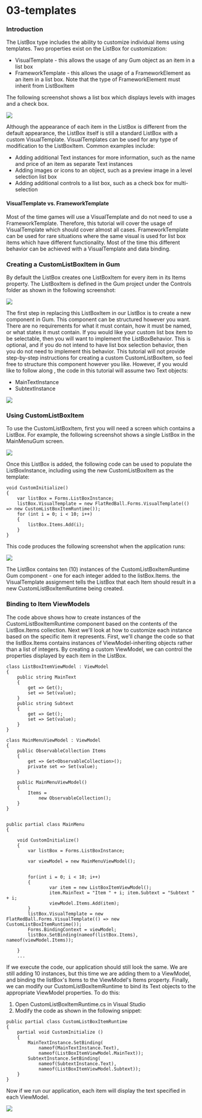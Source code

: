# 03-templates

### Introduction

The ListBox type includes the ability to customize individual items using templates. Two properties exist on the ListBox for customization:

* VisualTemplate - this allows the usage of any Gum object as an item in a list box
* FrameworkTemplate - this allows the usage of a FrameworkElement as an item in a list box. Note that the type of FrameworkElement must inherit from ListBoxItem

The following screenshot shows a list box which displays levels with images and a check box.

![](../../../../media/2022-11-img\_637e23a9e9252.png)

Although the appearance of each item in the ListBox is different from the default appearance, the ListBox itself is still a standard ListBox with a custom VisualTemplate. VisualTemplates can be used for any type of modification to the ListBoxItem. Common examples include:

* Adding additional Text instances for more information, such as the name and price of an item as separate Text instances
* Adding images or icons to an object, such as a preview image in a level selection list box
* Adding additional controls to a list box, such as a check box for multi-selection

#### VisualTemplate vs. FrameworkTemplate

Most of the time games will use a VisualTemplate and do not need to use a FrameworkTemplate. Therefore, this tutorial will cover the usage of VisualTemplate which should cover almost all cases. FrameworkTemplate can be used for rare situations where the same visual is used for list box items which have different functionality. Most of the time this different behavior can be achieved with a VisualTemplate and data binding.

### Creating a CustomListBoxItem in Gum

By default the ListBox creates one ListBoxItem for every item in its Items property. The ListBoxItem is defined in the Gum project under the Controls folder as shown in the following screenshot:

![](../../../../media/2023-08-img\_64d1b98838807.png)

The first step in replacing this ListBoxItem in our ListBox is to create a new component in Gum. This component can be structured however you want. There are no requirements for what it must contain, how it must be named, or what states it must contain. If you would like your custom list box item to be selectable, then you will want to implement the ListBoxBehavior. This is optional, and if you do not intend to have list box selection behavior, then you do not need to implement this behavior. This tutorial will not provide step-by-step instructions for creating a custom CustomListBoxItem, so feel free to structure this component however you like. However, if you would like to follow along , the code in this tutorial will assume two Text objects:

* MainTextInstance
* SubtextInstance

![](../../../../media/2023-08-img\_64d1bb0594b14.png)

&#x20;

### Using CustomListBoxItem

To use the CustomListBoxItem, first you will need a screen which contains a ListBox. For example, the following screenshot shows a single ListBox in the MainMenuGum screen.

![](../../../../media/2023-08-img\_64d1bb63c3069.png)

Once this ListBox is added, the following code can be used to populate the ListBoxInstance, including using the new CustomListBoxItem as the template:

```
void CustomInitialize()
{
    var listBox = Forms.ListBoxInstance;
    listBox.VisualTemplate = new FlatRedBall.Forms.VisualTemplate(() => new CustomListBoxItemRuntime());
    for (int i = 0; i < 10; i++)
    {
        listBox.Items.Add(i);
    }
}
```

This code produces the following screenshot when the application runs:

![](../../../../media/2023-08-img\_64d1bbee8ad3d.png)

The ListBox contains ten (10) instances of the CustomListBoxItemRuntime Gum component - one for each integer added to the listBox.Items. the VisualTemplate assignment tells the ListBox that each Item should result in a new CustomListBoxItemRuntime being created.

### Binding to Item ViewModels

The code above shows how to create instances of the CustomListBoxItemRuntime component based on the contents of the ListBox.Items collection. Next we'll look at how to customize each instance based on the specific item it represents. First, we'll change the code so that the listBox.Items contains instances of ViewModel-inheriting objects rather than a list of integers. By creating a custom ViewModel, we can control the properties displayed by each item in the ListBox.

```
class ListBoxItemViewModel : ViewModel
{
    public string MainText
    {
        get => Get();
        set => Set(value);
    }
    public string Subtext
    {
        get => Get();
        set => Set(value);
    }
}

class MainMenuViewModel : ViewModel
{
    public ObservableCollection Items
    {
        get => Get<ObservableCollection>();
        private set => Set(value);
    }

    public MainMenuViewModel()
    {
        Items = 
            new ObservableCollection();
    }
}


public partial class MainMenu
{

    void CustomInitialize()
    {
        var listBox = Forms.ListBoxInstance;
        
        var viewModel = new MainMenuViewModel();


        for(int i = 0; i < 10; i++) 
        { 
                var item = new ListBoxItemViewModel(); 
                item.MainText = "Item " + i; item.Subtext = "Subtext " + i; 
                viewModel.Items.Add(item); 
        } 
        listBox.VisualTemplate = new FlatRedBall.Forms.VisualTemplate(() => new CustomListBoxItemRuntime());
        Forms.BindingContext = viewModel;
        listBox.SetBinding(nameof(listBox.Items), nameof(viewModel.Items));

    }
    ...
```

&#x20; If we execute the code, our application should still look the same. We are still adding 10 instances, but this time we are adding them to a ViewModel, and binding the listBox's Items to the ViewModel's Items property. Finally, we can modify our CustomListBoxItemRuntime to bind its Text objects to the appropriate ViewModel properties. To do this:

1. Open CustomListBoxItemRuntime.cs in Visual Studio
2. Modify the code as shown in the following snippet:

&#x20;

```
public partial class CustomListBoxItemRuntime
{
    partial void CustomInitialize () 
    {
        MainTextInstance.SetBinding(
            nameof(MainTextInstance.Text), 
            nameof(ListBoxItemViewModel.MainText));
        SubtextInstance.SetBinding(
            nameof(SubtextInstance.Text), 
            nameof(ListBoxItemViewModel.Subtext));
    }
}
```

Now if we run our application, each item will display the text specified in each ViewModel.

![](../../../../media/2023-08-img\_64d1be5cbbf49.png)

&#x20;
